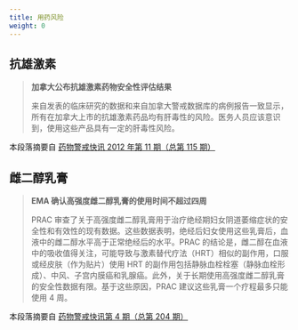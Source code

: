 ```yaml
---
title: 用药风险
weight: 0
---
```


## 抗雄激素

> **加拿大公布抗雄激素药物安全性评估结果**
>
> 来自发表的临床研究的数据和来自加拿大警戒数据库的病例报告一致显示，所有在加拿大上市的抗雄激素药品均有肝毒性的风险。医务人员应该意识到，使用这些产品具有一定的肝毒性风险。

本段落摘要自 [药物警戒快讯 2012 年第 11 期（总第 115 期）](https://www.nmpa.gov.cn/xxgk/yjjsh/ywjjkx/20121130120001399.html)

## 雌二醇乳膏

> **EMA 确认高强度雌二醇乳膏的使用时间不超过四周**
>
> PRAC 审查了关于高强度雌二醇乳膏用于治疗绝经期妇女阴道萎缩症状的安全性和有效性的现有数据。这些数据表明，绝经后妇女使用这些乳膏后，血液中的雌二醇水平高于正常绝经后的水平。PRAC 的结论是，雌二醇在血液中的吸收值得关注，可能导致与激素替代疗法（HRT）相似的副作用，口服或经皮肤（作为贴片）使用 HRT 的副作用包括静脉血栓栓塞（静脉血栓形成）、中风、子宫内膜癌和乳腺癌。此外，关于长期使用高强度雌二醇乳膏的安全性数据有限。基于这些原因，PRAC 建议这些乳膏一个疗程最多只能使用 4 周。

本段落摘要自 [药物警戒快讯第 4 期（总第 204 期）](https://www.nmpa.gov.cn/directory/web/nmpa/xxgk/yjjsh/ywjjkx/20200612161701797.html)

